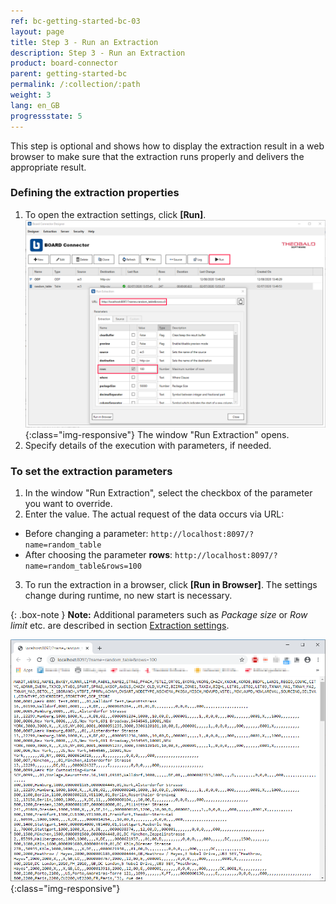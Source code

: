 ```yaml
---
ref: bc-getting-started-bc-03
layout: page
title: Step 3 - Run an Extraction
description: Step 3 - Run an Extraction
product: board-connector
parent: getting-started-bc
permalink: /:collection/:path
weight: 3
lang: en_GB
progressstate: 5
---
```


This step is optional and shows how to display the extraction result in a web browser to make sure that the extraction runs properly and delivers the appropriate result.

### Defining the extraction properties 

1. To open the extraction settings, click **[Run]**.
![Extraction-Run](/img/content/BC-Run-Table-Extraction-Plants.png){:class="img-responsive"}
The window "Run Extraction" opens.
2.  Specify details of the execution with parameters, if needed.

### To set the extraction parameters
1. In the window "Run Extraction", select the checkbox of the parameter you want to override.
2. Enter the value. The actual request of the data occurs via URL:
- Before changing a parameter:
`http://localhost:8097/?name=random_table`
- After choosing the parameter **rows**:
`http://localhost:8097/?name=random_table&rows=100`

3. To run the extraction in a browser, click **[Run in Browser]**. The settings change during runtime, no new start is necessary. 

{: .box-note }
**Note:** Additional parameters such as *Package size* or *Row limit* etc. are described in section [Extraction settings](../table/extraction-settings). 


![Table-Extraction-Browser-Result](/img/content/run_ausgabe_browser_bc.png){:class="img-responsive"}
